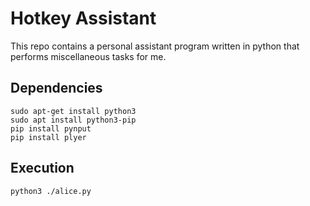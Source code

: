 # Hotkey Assistant

This repo contains a personal assistant program written in python that performs miscellaneous tasks for me.

## Dependencies

    sudo apt-get install python3
    sudo apt install python3-pip
    pip install pynput
    pip install plyer

## Execution

    python3 ./alice.py